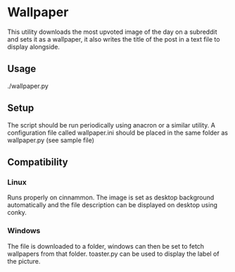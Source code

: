 # Wallpaper

This utility downloads the most upvoted image of the day on a subreddit and sets it as a wallpaper, it also writes the title of the post in a text file to display alongside.

## Usage

./wallpaper.py

## Setup

The script should be run periodically using anacron or a similar utility.
A configuration file called wallpaper.ini should be placed in the same folder as wallpaper.py (see sample file)

## Compatibility

### Linux

Runs properly on cinnammon. The image is set as desktop background automatically and the file description can be displayed on desktop using conky.

### Windows

The file is downloaded to a folder, windows can then be set to fetch wallpapers from that folder.
toaster.py can be used to display the label of the picture.
